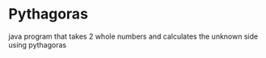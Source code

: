 # Pythagoras
java program that takes 2 whole numbers and calculates the unknown side using pythagoras 
